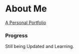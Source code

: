 # About Me
[A Personal Portfolio](https://jhdcruz.github.io/about-me)

### Progress
Still being Updated and Learning.